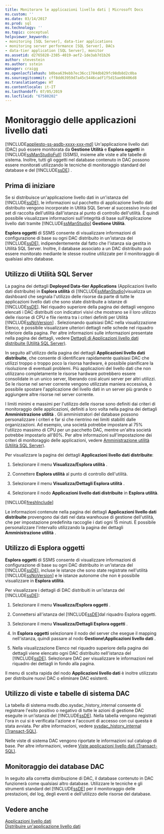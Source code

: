```yaml
---
title: Monitorare le applicazioni livello dati | Microsoft Docs
ms.custom: ''
ms.date: 03/14/2017
ms.prod: sql
ms.technology: ''
ms.topic: conceptual
helpviewer_keywords:
- monitoring [SQL Server], data-tier applications
- monitoring server performance [SQL Server], DACs
- data-tier application [SQL Server], monitor
ms.assetid: d2765828-2385-4019-aef2-1de3ab7d1b26
author: stevestein
ms.author: sstein
manager: craigg
ms.openlocfilehash: b0bea639ebb7ec36cc1784db829fc98db8d2c0ba
ms.sourcegitcommit: cff8dd63959d7a45c5446cadf1f5d15ae08406d8
ms.translationtype: HT
ms.contentlocale: it-IT
ms.lasthandoff: 07/05/2019
ms.locfileid: "67580202"
---
```

# <a name="monitor-data-tier-applications"></a>Monitoraggio delle applicazioni livello dati
[!INCLUDE[appliesto-ss-asdb-xxxx-xxx-md](../../includes/appliesto-ss-asdb-xxxx-xxx-md.md)]
  Un'applicazione livello dati (DAC) può essere monitorata da **Gestione Utilità** e **Esplora oggetti** in [!INCLUDE[ssManStudioFull](../../includes/ssmanstudiofull-md.md)] (SSMS), insieme alle viste e alle tabelle di sistema. Inoltre, tutti gli oggetti nel database contenuto in DAC possono essere monitorati utilizzando le tecniche di monitoraggio standard del database e del [!INCLUDE[ssDE](../../includes/ssde-md.md)] .  
  
## <a name="before-you-begin"></a>Prima di iniziare  
 Se si distribuisce un'applicazione livello dati in un'istanza del [!INCLUDE[ssDE](../../includes/ssde-md.md)], le informazioni sul pacchetto di applicazione livello dati distribuito vengono incorporate in Utilità SQL Server al successivo invio del set di raccolta dell'utilità dall'istanza al punto di controllo dell'utilità. È quindi possibile visualizzare informazioni sull'integrità di base sull'Applicazione livello dati tramite [!INCLUDE[ssManStudio](../../includes/ssmanstudio-md.md)] **Gestione Utilità**.  
  
 **Esplora oggetti** di SSMS consente di visualizzare informazioni di configurazione di base su ogni DAC distribuito in un'istanza del [!INCLUDE[ssDE](../../includes/ssde-md.md)], indipendentemente dal fatto che l'istanza sia gestita in Utilità SQL Server. Inoltre, il database associato a un DAC distribuito può essere monitorato mediante le stesse routine utilizzate per il monitoraggio di qualsiasi altro database.  
  
## <a name="using-the-sql-server-utility"></a>Utilizzo di Utilità SQL Server  
 La pagina dei dettagli **Deployed Data-tier Applications** (Applicazioni livello dati distribuite) in **Esplora utilità** di [!INCLUDE[ssManStudio](../../includes/ssmanstudio-md.md)]visualizza un dashboard che segnala l'utilizzo delle risorse da parte di tutte le applicazioni livello dati che sono state distribuite a istanze di [!INCLUDE[ssDE](../../includes/ssde-md.md)]. Nel riquadro superiore della pagina dei dettagli vengono elencati i DAC distribuiti con indicatori visivi che mostrano se il loro utilizzo delle risorse di CPU e file rientra tra i criteri definiti per Utilità [!INCLUDE[ssNoVersion](../../includes/ssnoversion-md.md)] . Selezionando qualsiasi DAC nella visualizzazione Elenco, è possibile visualizzare ulteriori dettagli nelle schede nel riquadro inferiore della pagina. Per altre informazioni sulle informazioni presentate nella pagina dei dettagli, vedere [Dettagli di Applicazioni livello dati distribuite &#40;Utilità SQL Server&#41;](https://msdn.microsoft.com/library/79c41dd9-abcb-434e-9326-00a341d5c867).  
  
 In seguito all'utilizzo della pagina dei dettagli **Applicazioni livello dati distribuite**, che consente di identificare rapidamente qualsiasi DAC che utilizzi troppo o troppo poco la risorsa hardware, è possibile pianificare la risoluzione di eventuali problemi. Più applicazioni del livello dati che non utilizzano completamente le risorse hardware potrebbero essere consolidate in un unico server, liberando così alcuni server per altri utilizzi. Se le risorse nel server corrente vengono utilizzate maniera eccessiva, è possibile spostare l'applicazione del livello dati in un server più grande o aggiungere altre risorse nel server corrente.  
  
 I limiti minimi e massimi per l'utilizzo delle risorse sono definiti dai criteri di monitoraggio delle applicazioni, definiti a loro volta nella pagina dei dettagli **Amministrazione utilità** . Gli amministratori del database possono personalizzare i criteri e far sì che rientrino nei limiti stabiliti dalle organizzazioni. Ad esempio, una società potrebbe impostare al 75% l'utilizzo massimo di CPU per un pacchetto DAC, mentre un'altra società potrebbe impostarlo all'80%. Per altre informazioni sull'impostazione dei criteri di monitoraggio delle applicazioni, vedere [Amministrazione utilità &#40;Utilità SQL Server&#41;](https://msdn.microsoft.com/library/3e5a00c3-8905-40f0-9ddc-d924df9c2f0d).  
  
 Per visualizzare la pagina dei dettagli **Applicazioni livello dati distribuite**:  
  
1.  Selezionare il menu **Visualizza/Esplora utilità** .  
  
2.  Connettere **Esplora utilità** al punto di controllo dell'utilità.  
  
3.  Selezionare il menu **Visualizza/Dettagli Esplora utilità** .  
  
4.  Selezionare il nodo **Applicazioni livello dati distribuite** in **Esplora utilità**.  

[!INCLUDE[freshInclude](../../includes/paragraph-content/fresh-note-steps-feedback.md)]

 Le informazioni contenute nella pagina dei dettagli **Applicazioni livello dati distribuite** provengono dai dati nel data warehouse di gestione dell'utilità, che per impostazione predefinita raccoglie i dati ogni 15 minuti. È possibile personalizzare l'intervallo utilizzando la pagina dei dettagli **Amministrazione utilità** .  
  
## <a name="using-object-explorer"></a>Utilizzo di Esplora oggetti  
 **Esplora oggetti** di SSMS consente di visualizzare informazioni di configurazione di base su ogni DAC distribuito in un'istanza del [!INCLUDE[ssDE](../../includes/ssde-md.md)], incluse le istanze che sono state registrate nell'utilità [!INCLUDE[ssNoVersion](../../includes/ssnoversion-md.md)] e le istanze autonome che non è possibile visualizzare in **Esplora utilità**.  
  
 Per visualizzare i dettagli di DAC distribuiti in un'istanza del [!INCLUDE[ssDE](../../includes/ssde-md.md)]:  
  
1.  Selezionare il menu **Visualizza/Esplora oggetti** .  
  
2.  Connettersi all'istanza del [!INCLUDE[ssDE](../../includes/ssde-md.md)]dal riquadro Esplora oggetti.  
  
3.  Selezionare il menu **Visualizza/Dettagli Esplora oggetti** .  
  
4.  In **Esplora oggetti** selezionare il nodo del server che esegue il mapping nell'istanza, quindi passare al nodo **Gestione\Applicazioni livello dati** .  
  
5.  Nella visualizzazione Elenco nel riquadro superiore della pagina dei dettagli viene elencato ogni DAC distribuito nell'istanza del [!INCLUDE[ssDE](../../includes/ssde-md.md)]. Selezionare DAC per visualizzare le informazioni nel riquadro dei dettagli in fondo alla pagina.  
  
 Il menu di scelta rapida del nodo **Applicazioni livello dati** è inoltre utilizzato per distribuire nuovi DAC o eliminare DAC esistenti.  
  
## <a name="using-the-dac-system-views-and-tables"></a>Utilizzo di viste e tabelle di sistema DAC  
 La tabella di sistema msdb.dbo.sysdac_history_internal consente di registrare l'esito positivo o negativo di tutte le azioni di gestione DAC eseguite in un'istanza del [!INCLUDE[ssDE](../../includes/ssde-md.md)]. Nella tabella vengono registrati l'ora in cui si è verificata l'azione e l'account di accesso con cui questa è stata avviata. Per altre informazioni, vedere [sysdac_history_internal &#40;Transact-SQL&#41;](../../relational-databases/system-tables/data-tier-application-tables-sysdac-history-internal.md).  
  
 Nelle viste di sistema DAC vengono riportate le informazioni sul catalogo di base. Per altre informazioni, vedere [Viste applicazioni livello dati &#40;Transact-SQL&#41;](https://msdn.microsoft.com/library/0de01328-d7a6-4677-b7a0-dcd3098c23d4).  
  
## <a name="monitoring-dac-databases"></a>Monitoraggio dei database DAC  
 In seguito alla corretta distribuzione di DAC, il database contenuto in DAC funzionerà come qualsiasi altro database. Utilizzare le tecniche e gli strumenti standard del [!INCLUDE[ssDE](../../includes/ssde-md.md)] per il monitoraggio delle prestazioni, del log, degli eventi e dell'utilizzo delle risorse del database.  
  
## <a name="see-also"></a>Vedere anche  
 [Applicazioni livello dati](../../relational-databases/data-tier-applications/data-tier-applications.md)   
 [Distribuire un'applicazione livello dati](../../relational-databases/data-tier-applications/deploy-a-data-tier-application.md)  
  
  
